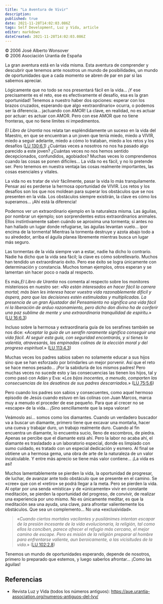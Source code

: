 ```yaml
---
title: "La Aventura de Vivir"
description: 
published: true
date: 2021-11-28T14:02:03.086Z
tags: Self Development, Luz y Vida, article
editor: markdown
dateCreated: 2021-11-28T14:02:03.086Z
---
```


<p class="v-card v-sheet theme--light grey lighten-3 px-2">© 2006 José Alberto Wonsover<br>© 2006 Asociación Urantia de España</p>

La gran aventura está en la vida misma. Esta aventura de comprender y descubrir que tenemos ante nosotros un mundo de posibilidades, un mundo de oportunidades que a cada momento se abren de par en par si las sabemos apreciar.

Lógicamente que no todo se nos presentará fácil en la vida... ¡Y ese precisamente es el reto, ese es efectivamente el desafío, esa es la gran oportunidad! Tenemos a nuestro haber dos opciones: esperar con los brazos cruzados, esperando que algo «extraordinario» ocurra, o podemos ser la diferencia... jactuando con AMOR! La clave, en realidad, no es actuar por actuar: es actuar con AMOR. Pero con ese AMOR que no tiene fronteras, que no tiene límites ni impedimentos.

_El Libro de Urantia_ nos relata tan espléndidamente un suceso en la vida del Maestro, en que se encuentran a un joven que tenía miedo, miedo a VIVIR, miedo a seguir adelante, miedo a cómo lo trataban, miedo a los retos y los desafíos ([LU 130:6.1](/es/The_Urantia_Book/130#p6_1)) ¿Cuántas veces a nosotros no nos ha pasado algo parecido a este joven? ¿Cuántas veces no nos hemos sentido decepcionados, confundidos, agobiados? Muchas veces lo comprendemos cuando las cosas se ponen difíciles... La vida no es fácil, y no lo pretende ser. Pero tenemos en nuestra ventaja las cosas realmente importantes, las cosas esenciales y vitales.

La vida no es tratar de vivir fácilmente, pasar la vida lo más tranquilamente. Pensar así es perderse la hermosa oportunidad de VIVIR. Los retos y los desafíos son los que nos moldean para superar los obstáculos que se nos presenten en la vida. Los obstáculos siempre existirán, la clave es cómo los superamos... ¡Ahí está la diferencia!

Podemos ver un extraordinario ejemplo en la naturaleza misma. Las águilas, por nombrar un ejemplo; son sorprendentes estos extraordinarios animales. Ellos instintivamente saben cuándo se aproxima una tormenta; si antes no han hallado un lugar donde refugiarse, las águilas levantan vuelo... ipor encima de la tormenta! Mientras la tormenta destruye y azota abajo todo a su alrededor, arriba el águila planea libremente mientras busca un lugar más seguro.

Las tormentas de la vida siempre van a estar, nadie ha dicho lo contrario. Nadie ha dicho que la vida sea fácil; la clave es cómo sobrellevarlo. Muchos han tendido un extraordinario éxito. Pero ese éxito se logra únicamente con determinación y constancia. Muchos toman ejemplos, otros esperan y se lamentan sin hacer poco o nada al respecto.

Es más,_El Libro de Urantia_ nos comenta al respecto sobre los monitores misteriosos en nuestro ser: «_No están interesados en hacer fácil la carrera mortal; más bien les interesa hacer vuestra vida razonablemente dificil y áspera, para que las decisiones estén estimuladas y multiplicadas. La presencia de un gran Ajustador del Pensamiento no significa una vida fácil ni la liberación de arduo razonamiento, pero dicho don divino ha de conferir una paz sublime de mente y una extraordinaria tranquilidad de espíritu._» ([LU 16:6.3](/es/The_Urantia_Book/16#p6_3))

Incluso sobre la hermosa y extraordinaria guía de los serafines también se nos dice: «_Aceptar la guía de un serafín raramente significa conseguir una vida fácil. Al seguir esta guía, con seguridad encontrarás, y si tienes la valentía, atravesarás, las empinadas colinas de la elección moral y del progreso espiritual._» ([LU 113:4.3](/es/The_Urantia_Book/113#p4_3)) 

Muchas veces los padres sabios saben no solamente educar a sus hijos sino que se han esforzado por brindarles un mejor porvenir. Así que el reto se hace menos pesado... ¡Por la sabiduría de los mismos padres! Pero muchas veces no sucede esto y las consecuencias las tienen los hijos, tal y como pasó con Adán y Eva: «_Los bijos inocentes, a menudo, comparten las consecuencias de los desatinos de sus padres descarriados._» ([LU 75:5.6](/es/The_Urantia_Book/75#p5_6)) 

Pero cuando los padres son sabios y consecuentes, como aquel hermoso episodio de Jesús cuando estuvo en las colinas con Juan Marcos, marca muy a menudo el proceder de ese pequeño. Para que al crecer no se «escape» de la vida... ¡Sino sencillamente que la sepa valorar!

Veámoslo así... somos como los diamantes. Cuando un verdadero buscador va a buscar un diamante, primero tiene que excavar una montaña, hacer una cueva y trabajar duro, un trabajo realmente duro. Cuando al fin encuentra un diamante, lo encuentra sucio, lleno de escombros, de piedra. Apenas se percibe que el diamante está ahí. Pero la labor no acaba ahí, el diamante es trasladado a un laboratorio especial, donde es limpiado con sumo cuidado, es tratado con un especial dedicación y esmero. Al final se obtiene un a hermosa gema, una obra de arte de la naturaleza de un valor incalculable. Y entre más aprecio se tiene más valor contiene... ¡La vida es así!

Muchos lamentablemente se pierden la vida, la oportunidad de progresar, de luchar, de avanzar ante todo obstáculo que se presente en el camino. Se «cree» que con el «retiro» se podrá llegar a la meta. Pero se pierden la vida. Al optar por una senda «mística» y de «únicamente» vivir en constante meditación, se pierden la oportunidad del progreso, de convivir, de realizar una experiencia por uno mismo. No es únicamente meditar, es que la meditación sea una ayuda, una clave, para afrontar valientemente los obstáculos. Que sea un complemento... No una «exclusividad».

> «_Cuando ciertos mortales vacilantes y pusilánimes intentan escapar de la presión incesante de la vida evolucionaria, la religión, tal como ellos la conciben, parece ofrecer el refugio más cercano, el mejor camino de escape. Pero es misión de la religión preparar al hombre para enfrentarse valiente, aun beroicamente, a las vicisitudes de la vida._» ([LU 102:2.8](/es/The_Urantia_Book/102#p2_8))

Tenemos un mundo de oportunidades esperando, depende de nosotros, primero lo preparado que estemos, y luego saberlos afrontar... ¡Como las águilas!

## Referencias

- Revista Luz y Vida (todos los números antiguos): https://aue.urantia-association.org/numeros-antiguos-del-lyv/